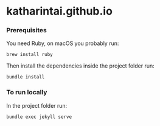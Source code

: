 # katharintai.github.io


### Prerequisites
You need Ruby, on macOS you probably run:
```
brew install ruby
``` 

Then install the dependencies inside the project folder run:
```
bundle install
```


### To run locally

In the project folder run:
```
bundle exec jekyll serve
```

